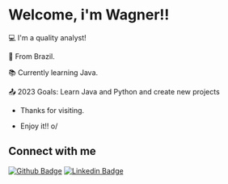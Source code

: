 # Welcome, i'm Wagner!!


:computer: I'm a quality analyst!

:house_with_garden: From Brazil.

:books: Currently learning Java.

:outbox_tray: 2023 Goals: Learn Java and Python and create new projects


- Thanks for visiting.

- Enjoy it!! o/

## Connect with me

[![Github Badge](https://img.shields.io/badge/-Github-000?style=flat-square&logo=Github&logoColor=white&link=LINK_GIT)](https://github.com/wagnerdantas) [![Linkedin Badge](https://img.shields.io/badge/-LinkedIn-blue?style=flat-square&logo=Linkedin&logoColor=white&link=LINK_LINKEDIN)]( https://www.linkedin.com/in/wagner-dantas/)

